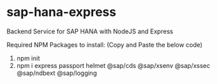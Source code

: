 # sap-hana-express
Backend Service for SAP HANA with NodeJS and Express



Required NPM Packages to install: (Copy and Paste the below code)

1. npm init
2. npm i express passport helmet @sap/cds @sap/xsenv @sap/xssec @sap/ndbext @sap/logging
